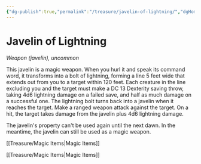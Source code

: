 ```yaml
---
{"dg-publish":true,"permalink":"/treasure/javelin-of-lightning/","dgHomeLink":false,"dgPassFrontmatter":true}
---
```



# Javelin of Lightning

*Weapon (javelin), uncommon*

This javelin is a magic weapon. When you hurl it and speak its command word, it transforms into a bolt of lightning, forming a line 5 feet wide that extends out from you to a target within 120 feet. Each creature in the line excluding you and the target must make a DC 13 Dexterity saving throw, taking 4d6 lightning damage on a failed save, and half as much damage on a successful one. The lightning bolt turns back into a javelin when it reaches the target. Make a ranged weapon attack against the target. On a hit, the target takes damage from the javelin plus 4d6 lightning damage.

The javelin's property can't be used again until the next dawn. In the meantime, the javelin can still be used as a magic weapon.



[[Treasure/Magic Items|Magic Items]]

[[Treasure/Magic Items|Magic Items]]